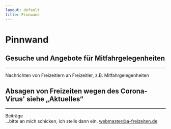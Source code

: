 ```yaml
---
layout: default
title: Pinnwand
---
```

# Pinnwand

## Gesuche und Angebote für Mitfahrgelegenheiten

-----------------------------------------------------------------------

Nachrichten von Freizeitlern an Freizeitler, z.B.
Mitfahrgelegenheiten

## Absagen von Freizeiten wegen des Corona-Virus' siehe „Aktuelles“

-----------------------------------------------------------------------

Beiträge<br>
...bitte an mich schicken, ich stells dann ein.
<webmaster@a-freizeiten.de>

